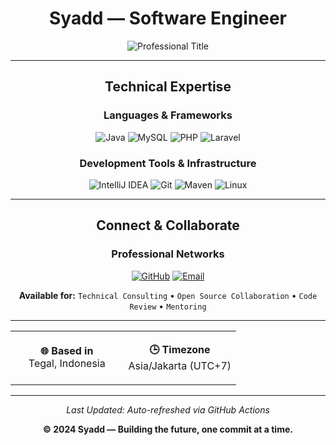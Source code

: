 <div align="center">

# Syadd — Software Engineer

<img src="https://readme-typing-svg.herokuapp.com?font=JetBrains+Mono&size=18&duration=3000&pause=1000&color=6366F1&center=true&vCenter=true&width=500&lines=Software+Engineer;Java+Specialist;Open+Source+Contributor;System+Architect" alt="Professional Title" />

---

## Technical Expertise

<div align="center">

### **Languages & Frameworks**
![Java](https://img.shields.io/badge/Java-Expert-ED8B00?style=flat&logo=openjdk&logoColor=white)
![MySQL](https://img.shields.io/badge/MySQL-Proficient-4479A1?style=flat&logo=mysql&logoColor=white)
![PHP](https://img.shields.io/badge/PHP-Experienced-777BB4?style=flat&logo=php&logoColor=white)
![Laravel](https://img.shields.io/badge/Laravel-Advanced-FF2D20?style=flat&logo=laravel&logoColor=white)

### **Development Tools & Infrastructure**
![IntelliJ IDEA](https://img.shields.io/badge/IntelliJ_IDEA-000000?style=flat&logo=intellij-idea&logoColor=white)
![Git](https://img.shields.io/badge/Git-F05032?style=flat&logo=git&logoColor=white)
![Maven](https://img.shields.io/badge/Apache_Maven-C71A36?style=flat&logo=apache-maven&logoColor=white)
![Linux](https://img.shields.io/badge/Linux-FCC624?style=flat&logo=linux&logoColor=black)

</div>

---

## Connect & Collaborate

<div align="center">

### **Professional Networks**

[![GitHub](https://img.shields.io/badge/GitHub-181717?style=for-the-badge&logo=github&logoColor=white)](https://github.com/Syaaddd)
[![Email](https://img.shields.io/badge/Email-EA4335?style=for-the-badge&logo=gmail&logoColor=white)](mailto:strxshopxlb@gmail.com)

**Available for:** `Technical Consulting` • `Open Source Collaboration` • `Code Review` • `Mentoring`

---

<table>
<tr>
<td align="center" width="50%">

**🌐 Based in**  
Tegal, Indonesia

</td>
<td align="center" width="50%">

**🕒 Timezone**  
Asia/Jakarta (UTC+7)

</td>
</tr>
</table>

---

*Last Updated: Auto-refreshed via GitHub Actions*

**© 2024 Syadd — Building the future, one commit at a time.**

</div>

